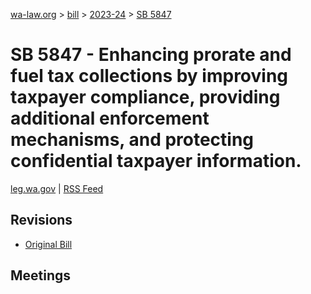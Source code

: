 [wa-law.org](/) > [bill](/bill/) > [2023-24](/bill/2023-24/) > [SB 5847](/bill/2023-24/sb/5847/)

# SB 5847 - Enhancing prorate and fuel tax collections by improving taxpayer compliance, providing additional enforcement mechanisms, and protecting confidential taxpayer information.
[leg.wa.gov](https://app.leg.wa.gov/billsummary?BillNumber=5847&Year=2023&Initiative=false) | [RSS Feed](./rss.xml)

## Revisions
* [Original Bill](1/)

## Meetings